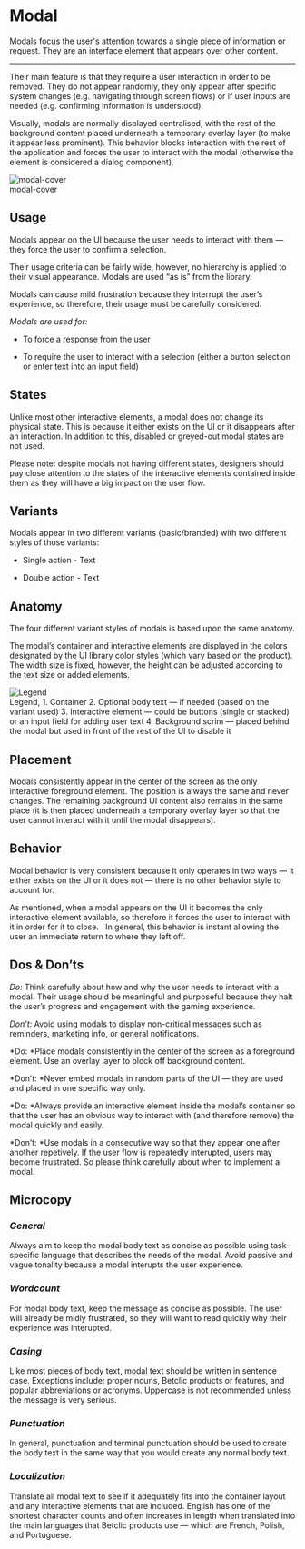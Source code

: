 
# Modal

Modals focus the user's attention towards a single piece of information or request. They are an interface element that appears over other content.

---

Their main feature is that they require a user interaction in order to be removed. They do not appear randomly, they only appear after specific system changes (e.g. navigating through screen flows) or if user inputs are needed (e.g. confirming information is understood).

Visually, modals are normally displayed centralised, with the rest of the background content placed underneath a temporary overlay layer (to make it appear less prominent). This behavior blocks interaction with the rest of the application and forces the user to interact with the modal (otherwise the element is considered a dialog component).

  
![modal-cover](https://studio-assets.supernova.io/design-systems/27883/3c2603b5-96b2-4ead-86ca-4f048b5ddcd0.png)  
modal-cover  


## Usage

Modals appear on the UI because the user needs to interact with them — they force the user to confirm a selection.

Their usage criteria can be fairly wide, however, no hierarchy is applied to their visual appearance. Modals are used “as is” from the library.

Modals can cause mild frustration because they interrupt the user’s experience, so therefore, their usage must be carefully considered.

*Modals are used for:*

- To force a response from the user

- To require the user to interact with a selection (either a button selection or enter text into an input field)

## States

Unlike most other interactive elements, a modal does not change its physical state. This is because it either exists on the UI or it disappears after an interaction. In addition to this, disabled or greyed-out modal states are not used.

Please note: despite modals not having different states, designers should pay close attention to the states of the interactive elements contained inside them as they will have a big impact on the user flow.

## Variants

Modals appear in two different variants (basic/branded) with two different styles of those variants:

- Single action - Text

- Double action - Text

## Anatomy

The four different variant styles of modals is based upon the same anatomy.

The modal’s container and interactive elements are displayed in the colors designated by the UI library color styles (which vary based on the product). The width size is fixed, however, the height can be adjusted according to the text size or added elements.

  
![Legend](https://studio-assets.supernova.io/design-systems/27883/2bd0a9fc-f23c-483e-8415-3d370c5c4a0e.png)  
Legend, 1. Container
2. Optional body text — if needed (based on the variant used)
3. Interactive element — could be buttons (single or stacked) or an input field for adding user text
4. Background scrim — placed behind the modal but used in front of the rest of the UI to disable it  
  


## Placement

Modals consistently appear in the center of the screen as the only interactive foreground element. The position is always the same and never changes. The remaining background UI content also remains in the same place (it is then placed underneath a temporary overlay layer so that the user cannot interact with it until the modal disappears).

## Behavior

Modal behavior is very consistent because it only operates in two ways — it either exists on the UI or it does not — there is no other behavior style to account for.

As mentioned, when a modal appears on the UI it becomes the only interactive element available, so therefore it forces the user to interact with it in order for it to close.   In general, this behavior is instant allowing the user an immediate return to where they left off.

## Dos & Don’ts

*Do:* Think carefully about how and why the user needs to interact with a modal. Their usage should be meaningful and purposeful because they halt the user’s progress and engagement with the gaming experience.

*Don’t:* Avoid using modals to display non-critical messages such as reminders, marketing info, or general notifications.

*Do: *Place modals consistently in the center of the screen as a foreground element. Use an overlay layer to block off background content.

*Don’t: *Never embed modals in random parts of the UI — they are used and placed in one specific way only.

*Do: *Always provide an interactive element inside the modal’s container so that the user has an obvious way to interact with (and therefore remove) the modal quickly and easily.

*Don’t: *Use modals in a consecutive way so that they appear one after another repetively. If the user flow is repeatedly interupted, users may become frustrated. So please think carefully about when to implement a modal.

## Microcopy

### *General*

Always aim to keep the modal body text as concise as possible using task-specific language that describes the needs of the modal. Avoid passive and vague tonality because a modal interupts the user experience.

### *Wordcount*

For modal body text, keep the message as concise as possible. The user will already be midly frustrated, so they will want to read quickly why their experience was interupted.

### *Casing*

Like most pieces of body text, modal text should be written in sentence case. Exceptions include: proper nouns, Betclic products or features, and popular abbreviations or acronyms. Uppercase is not recommended unless the message is very serious.

### *Punctuation*

In general, punctuation and terminal punctuation should be used to create the body text in the same way that you would create any normal body text.

### *Localization*

Translate all modal text to see if it adequately fits into the container layout and any interactive elements that are included. English has one of the shortest character counts and often increases in length when translated into the main languages that Betclic products use — which are French, Polish, and Portuguese.